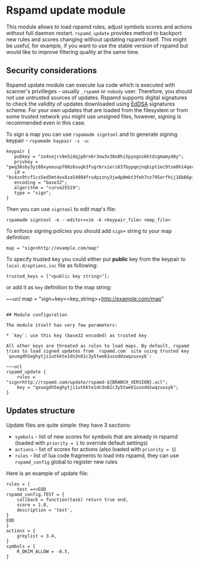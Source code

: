 # Rspamd update module

This module allows to load rspamd rules, adjust symbols scores and actions without full daemon restart.
`rspamd_update` provides method to backport new rules and scores changing without updating rspamd itself. This might be useful, for example, if you want to use the stable version of rspamd but would like to improve filtering quality at the same time.

## Security considerations

Rspamd update module can execute lua code which is executed with scanner's privilleges - usually `_rspamd` or `nobody` user. Therefore, you should not use untrusted sources of updates.
Rspamd supports digital signatures to check the validity of updates downloaded using [EdDSA](http://ed25519.cr.yp.to/) signatures scheme.
For your own updates that are loaded from the filesystem or from some trusted network you might use unsigned files, however, signing is recommended even in this case.

To sign a map you can use `rspamadm signtool` and to generate signing keypair - `rspamadm kaypair -s -u`:

~~~ucl
keypair {
   pubkey = "zo4sejrs9e5idqjp8rn6r3ow3x38o8hi5pyngnz6ktdzgmamy48y";
   privkey = "pwq38sby3yi68xyeeuup788z6suqk3fugrbrxieri637bypqejnqbipt1ec9tsm8h14qerhj1bju91xyxamz5yrcrq7in8qpsozywxy";
   id = "bs4zx9tcf1cs5ed5mt4ox8za54984frudpzzny3jwdp8mkt3feh7nz795erfhij16b66piupje4wooa5dmpdzxeh5mi68u688ixu3yd";
   encoding = "base32";
   algorithm = "curve25519";
   type = "sign";
}
~~~

Then you can use `signtool` to edit map's file:

```
rspamadm signtool -e --editor=vim -k <keypair_file> <map_file>
```

To enforce signing policies you should add `sign+` string to your map definition:

~~~ucl
map = "sign+http://example.com/map"
~~~

To specify trusted key you could either put **public** key from the keypair to `local.d/options.inc` file as following:

```
trusted_keys = ["<public key string>"];
```

or add it as `key` definition to the map string:

~~ucl
map = "sign+key=<key_string>+http://example.com/map"
~~~

## Module configuration

The module itself has very few parameters:

* `key`: use this key (base32 encoded) as trusted key

All other keys are threated as rules to load maps. By default, rspamd tries to load signed updates from `rspamd.com` site using trusted key `qxuogdh5eghytji1utkkte1dn3n81c3y5twe61uzoddzwqzuxxyb`:

~~~ucl
rspamd_update {
    rules = "sign+http://rspamd.com/update/rspamd-${BRANCH_VERSION}.ucl";
    key = "qxuogdh5eghytji1utkkte1dn3n81c3y5twe61uzoddzwqzuxxyb";
}
~~~

## Updates structure

Update files are quite simple: they have 3 sections:

* `symbols` - list of new scores for symbols that are already in rspamd (loaded with `priority = 1` to override default settings)
* `actions` - list of scores for actions (also loaded with `priority = 1`)
* `rules` - list of lua code fragments to load into rspamd, they can use `rspamd_config` global to register new rules

Here is an example of update file:

~~~ucl
rules = {
	test =<<EOD
rspamd_config.TEST = {
	callback = function(task) return true end,
	score = 1.0,
	description = 'test',
}
EOD
}
actions = {
	greylist = 3.4,
}
symbols = {
	R_DKIM_ALLOW = -0.5,
}
~~~
